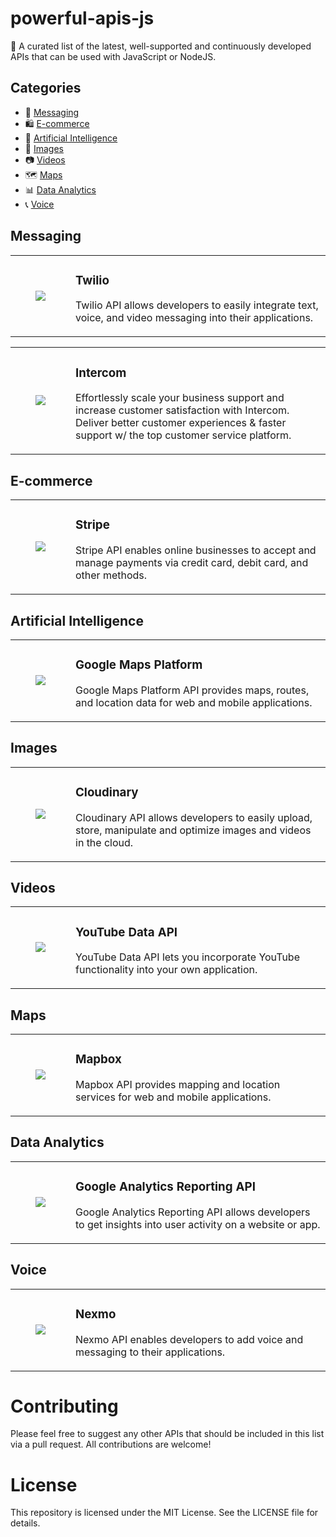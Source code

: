 # powerful-apis-js

🚀 A curated list of the latest, well-supported and continuously developed APIs that can be used with JavaScript or NodeJS.

## Categories

- 📨 [Messaging](#messaging)
- 🛍️ [E-commerce](#E-commerce)
- 🤖 [Artificial Intelligence](#-Artificial-Intelligence)
- 🎨 [Images](#-Images)
- 📷 [Videos](#-Videos)
- 🗺️ [Maps](#-Maps)
- 📊 [Data Analytics](#-Data-Analytics)
- 📞 [Voice](#-[Voice)

## Messaging

<table>
  <tbody>
    <tr>
      <td width="80" align="center">
        <a href="https://www.twilio.com/docs/usage/api"><img src="https://cdn.icon-icons.com/icons2/2699/PNG/512/twilio_tile_logo_icon_168415.png"></a>
      </td>
      <td valign="center">
        <h3>Twilio</h3>
        <p>
          Twilio API allows developers to easily integrate text, voice, and video messaging into their applications.
        </p>
      </td>
    </tr>
  </tbody>
</table>

<table>
  <tbody>
    <tr>
      <td width="80" align="center">
        <a href="https://www.intercom.com/"><img src="https://static-00.iconduck.com/assets.00/intercom-icon-512x512-0sxmm9p8.png"></a>
      </td>
      <td valign="center">
        <h3>Intercom</h3>
        <p>
          Effortlessly scale your business support and increase customer satisfaction with Intercom. Deliver better customer experiences & faster support w/ the top customer service platform.
        </p>
      </td>
    </tr>
  </tbody>
</table>

## E-commerce

<table>
  <tbody>
    <tr>
      <td width="80" align="center">
        <a href="https://stripe.com/docs/api"><img src="https://stripe.com/img/v3/home/twitter.png"></a>
      </td>
      <td valign="center">
        <h3>Stripe</h3>
        <p>
          Stripe API enables online businesses to accept and manage payments via credit card, debit card, and other methods.
        </p>
      </td>
    </tr>
  </tbody>
</table>

## Artificial Intelligence

<table>
  <tbody>
    <tr>
      <td width="80" align="center">
        <a href="https://developers.google.com/maps/documentation/javascript/overview"><img src="https://cdn.icon-icons.com/icons2/2699/PNG/512/google_maps_logo_icon_170828.png"></a>
      </td>
      <td valign="center">
        <h3>Google Maps Platform</h3>
        <p>
          Google Maps Platform API provides maps, routes, and location data for web and mobile applications.
        </p>
      </td>
    </tr>
  </tbody>
</table>

## Images

<table>
  <tbody>
    <tr>
      <td width="80" align="center">
        <a href="https://cloudinary.com/documentation/image_upload_api_reference"><img src="https://res.cloudinary.com/cloudinary/image/upload/new_cloudinary_logo_square.png"></a>
      </td>
      <td valign="center">
        <h3>Cloudinary</h3>
        <p>
          Cloudinary API allows developers to easily upload, store, manipulate and optimize images and videos in the cloud.
        </p>
      </td>
    </tr>
  </tbody>
</table>

## Videos

<table>
  <tbody>
    <tr>
      <td width="80" align="center">
        <a href="https://developers.google.com/youtube/v3"><img src="https://cdn.icon-icons.com/icons2/2699/PNG/512/youtube_logo_icon_170525.png"></a>
      </td>
      <td valign="center">
        <h3>YouTube Data API</h3>
        <p>
          YouTube Data API lets you incorporate YouTube functionality into your own application.
        </p>
      </td>
    </tr>
  </tbody>
</table>

 ## Maps

<table>
  <tbody>
    <tr>
      <td width="80" align="center">
        <a href="https://www.mapbox.com/developers/"><img src="https://cdn.icon-icons.com/icons2/2699/PNG/512/mapbox_logo_icon_168904.png"></a>
      </td>
      <td valign="center">
        <h3>Mapbox</h3>
        <p>
          Mapbox API provides mapping and location services for web and mobile applications.
        </p>
      </td>
    </tr>
  </tbody>
</table>

## Data Analytics

<table>
  <tbody>
    <tr>
      <td width="80" align="center">
        <a href="https://developers.google.com/analytics/devguides/reporting/core/v4"><img src="https://cdn.icon-icons.com/icons2/2699/PNG/512/google_analytics_logo_icon_170308.png"></a>
      </td>
      <td valign="center">
        <h3>Google Analytics Reporting API</h3>
        <p>
          Google Analytics Reporting API allows developers to get insights into user activity on a website or app.
        </p>
      </td>
    </tr>
  </tbody>
</table>

## Voice

<table>
  <tbody>
    <tr>
      <td width="80" align="center">
        <a href="https://developer.nexmo.com/voice/voice-api/overview"><img src="https://www.nexmo.com/static/images/nexmo-logo.svg"></a>
      </td>
      <td valign="center">
        <h3>Nexmo</h3>
        <p>
          Nexmo API enables developers to add voice and messaging to their applications.
        </p>
      </td>
    </tr>
  </tbody>
</table>


# Contributing
Please feel free to suggest any other APIs that should be included in this list via a pull request. All contributions are welcome!

# License
This repository is licensed under the MIT License. See the LICENSE file for details.
